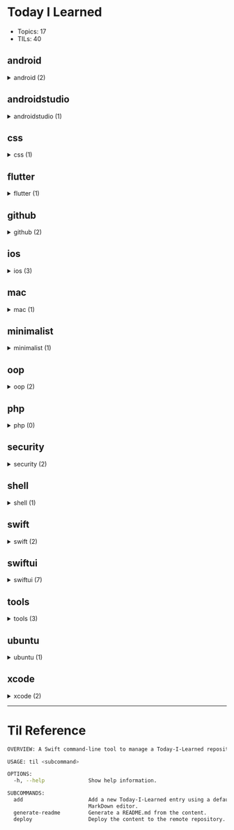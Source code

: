 # Today I Learned

-   Topics: 17
-   TILs: 40

## android 

<details><summary markdown="span">android (2)</summary>

| Date       | Title                                                                                                                             |
| ---------- | --------------------------------------------------------------------------------------------------------------------------------- |
| 2020-04-29 | [Capture images and videos from android devices with adb](./android/2020-04-28_capture-images-videos-from-android-devices-adb.md) |
| 2020-04-22 | [Open source minimalist launcher for Android](./android/2020-04-28_open-source-minimalist-launcher.md)                            |

</details>

## androidstudio 

<details><summary markdown="span">androidstudio (1)</summary>

| Date       | Title                                                                                                                                                      |
| ---------- | ---------------------------------------------------------------------------------------------------------------------------------------------------------- |
| 2020-05-04 | [Show the current file in the folder structure navigation bar](./androidstudio/2020-05-04_show-the-current-file-in-the-folder-structure-navigation-bar.md) |

</details>

## css 

<details><summary markdown="span">css (1)</summary>

| Date       | Title                                                                                                                         |
| ---------- | ----------------------------------------------------------------------------------------------------------------------------- |
| 2020-04-30 | [Handling Long Words and URLs (Forcing Breaks, Hyphenation, Ellipsis, etc)](./css/2020-04-29_handling-long-words-and-urls.md) |

</details>

## flutter 

<details><summary markdown="span">flutter (1)</summary>

| Date       | Title                                                                                           |
| ---------- | ----------------------------------------------------------------------------------------------- |
| 2020-05-01 | [Running a command-line dart script](./flutter/2020-05-01_running-a-commandline-dart-script.md) |

</details>

## github 

<details><summary markdown="span">github (2)</summary>

| Date       | Title                                                                                                                                                                                                       |
| ---------- | ----------------------------------------------------------------------------------------------------------------------------------------------------------------------------------------------------------- |
| 2020-04-18 | [Fix gh-pages rejection of new pushes](./github/2020-04-17_fix_github-pages-rejection-of-new-pushes.md)                                                                                                     |
| 2020-05-06 | [Git Error: Could could not read Username for 'https://github.com': terminal prompts disabled](./github/2020-05-06_git-error-could-could-not-read-username-for-httpsgithubcom-terminal-prompts-disabled.md) |

</details>

## ios 

<details><summary markdown="span">ios (3)</summary>

| Date       | Title                                                                                                                                                                                                                                                                                                                                                                                                     |
| ---------- | --------------------------------------------------------------------------------------------------------------------------------------------------------------------------------------------------------------------------------------------------------------------------------------------------------------------------------------------------------------------------------------------------------- |
| 2020-04-29 | [iOS development tools for Mac](./ios/2020-04-28_ios-development-tools.md)                                                                                                                                                                                                                                                                                                                                |
| 2020-05-06 | [Workaround about SPM (Swift package manager) deal with Xcode 11.4 and Swift 5.2 with external static libraries. Adding an internal dynamic library to resolve static code duplication error](./ios/2020-05-06_workaround-about-spm-swift-package-manager-deal-with-xcode-114-and-swift-52-with-external-static-libraries-adding-an-internal-dynamic-library-to-resolve-static-code-duplication-error.md) |
| 2020-05-12 | [Showing Touch symbol in iOS Simulators](./ios/2020-05-12_showing-touch-symbol-in-ios-simulators.md)                                                                                                                                                                                                                                                                                                      |

</details>

## mac 

<details><summary markdown="span">mac (1)</summary>

| Date       | Title                                                                          |
| ---------- | ------------------------------------------------------------------------------ |
| 2020-05-01 | [Show hidden files in Finder](./mac/2020-05-01_show-hidden-files-in-finder.md) |

</details>

## minimalist 

<details><summary markdown="span">minimalist (1)</summary>

| Date       | Title                                                                                                       |
| ---------- | ----------------------------------------------------------------------------------------------------------- |
| 2020-05-14 | [Why Small Habits Make a Big Difference](./minimalist/2020-05-14_why-small-habits-make-a-big-difference.md) |

</details>

## oop 

<details><summary markdown="span">oop (2)</summary>

| Date       | Title                                                                                                                                                             |
| ---------- | ----------------------------------------------------------------------------------------------------------------------------------------------------------------- |
| 2020-05-14 | [Domain-Driven Design](./oop/2020-05-14_domaindriven-design.md)                                                                                                   |
| 2020-05-14 | [Object-Oriented Analysis and Design: What is it and how do you use it?](./oop/2020-05-14_objectoriented-analysis-and-design-what-is-it-and-how-do-you-use-it.md) |

</details>

## php 

<details><summary markdown="span">php (0)</summary>

| Date | Title |
| ---- | ----- |


</details>

## security 

<details><summary markdown="span">security (2)</summary>

| Date       | Title                                                                               |
| ---------- | ----------------------------------------------------------------------------------- |
| 2020-05-14 | [SSL Pinning with URLSession](./security/2020-05-14_ssl-pinning-with-urlsession.md) |
| 2020-05-14 | [SSL Pinning with Alomafire](./security/2020-05-14_ssl-pinning.md)                  |

</details>

## shell 

<details><summary markdown="span">shell (1)</summary>

| Date       | Title                                                                            |
| ---------- | -------------------------------------------------------------------------------- |
| 2020-04-22 | [How to wait for Ctrl-C in bash](./shell/2020-04-21_wait-for-interrupt-linux.md) |

</details>

## swift 

<details><summary markdown="span">swift (2)</summary>

| Date       | Title                                                                                                                       |
| ---------- | --------------------------------------------------------------------------------------------------------------------------- |
| 2020-05-01 | [Launching a command-line command from a macOS app](./swift/2020-05-01_launching-a-commandline-command-from-a-macos-app.md) |
| 2020-05-12 | [How to add local Swift Package as dependency?](./swift/2020-05-12_how-to-add-local-swift-package-as-dependency.md)         |

</details>

## swiftui 

<details><summary markdown="span">swiftui (7)</summary>

| Date       | Title                                                                                                                                                                                                |
| ---------- | ---------------------------------------------------------------------------------------------------------------------------------------------------------------------------------------------------- |
| 2020-05-12 | [ForEach with index](./swiftui/2020-05-12_foreach-with-index.md)                                                                                                                                     |
| 2020-05-12 | [Hide Seperator in List](./swiftui/2020-05-12_hide-seperator-in-list.md)                                                                                                                             |
| 2020-05-12 | [Preview with Core Data](./swiftui/2020-05-12_preview-with-core-data.md)                                                                                                                             |
| 2020-05-13 | [Binding value from an ObservableObject](./swiftui/2020-05-13_binding-value-from-an-observableobject.md)                                                                                             |
| 2020-05-13 | [HSHostingController, easily present fullscreen modals, safari, email, etc from SwiftUI](./swiftui/2020-05-13_hshostingcontroller-easily-present-fullscreen-modals-safari-email-etc-from-swiftui.md) |
| 2020-05-13 | [SwiftUI: How to implement a custom init with @Binding variables](./swiftui/2020-05-13_swiftui-how-to-implement-a-custom-init-with-binding-variables.md)                                             |
| 2020-05-14 | [3 Ways to React to @State Changes in SwiftUI](./swiftui/2020-05-14_3-ways-to-react-to-state-changes-in-swiftui.md)                                                                                  |

</details>

## tools 

<details><summary markdown="span">tools (3)</summary>

| Date       | Title                                                                                                                                                                               |
| ---------- | ----------------------------------------------------------------------------------------------------------------------------------------------------------------------------------- |
| 2020-04-24 | [Local file transfer between desktops and mobile devices from terminal with QRCode](./tools/2020-04-13_local_file_transfer_desktop_mobile_terminal_qrcode.md)                       |
| 2020-05-04 | [a little macOS app that records your screen to make a timelapse](./tools/2020-05-04_a-little-macos-app-that-records-your-screen-to-make-a-timelapse.md)                            |
| 2020-04-28 | [A delightful community-driven framework for managing your `zsh` configurations, plugins, themes](./tools/2020_04_27_ohmyzsh_community-driven-zsh-plugins-configurations-themes.md) |

</details>

## ubuntu 

<details><summary markdown="span">ubuntu (1)</summary>

| Date       | Title                                                                                                           |
| ---------- | --------------------------------------------------------------------------------------------------------------- |
| 2020-04-15 | [Fingerprint authentication on Ubuntu 18.04](./ubuntu/2020-04-14_fingerprint-authentication-on-ubuntu-18-04.md) |

</details>

## xcode 

<details><summary markdown="span">xcode (2)</summary>

| Date       | Title                                                                                                              |
| ---------- | ------------------------------------------------------------------------------------------------------------------ |
| 2020-04-30 | [Apply all suggested fixes using short keys](./xcode/2020-04-30_apply-all-suggested-fixes-using-short-keys.md)     |
| 2020-05-13 | [Xcode 11 iOS 13 simulator freeze UITextField](./xcode/2020-05-13_xcode-11-ios-13-simulator-freeze-uitextfield.md) |

</details>

---
# Til Reference

```bash
OVERVIEW: A Swift command-line tool to manage a Today-I-Learned repository

USAGE: til <subcommand>

OPTIONS:
  -h, --help              Show help information.

SUBCOMMANDS:
  add                     Add a new Today-I-Learned entry using a default
                          MarkDown editor.
  generate-readme         Generate a README.md from the content.
  deploy                  Deploy the content to the remote repository.

```

